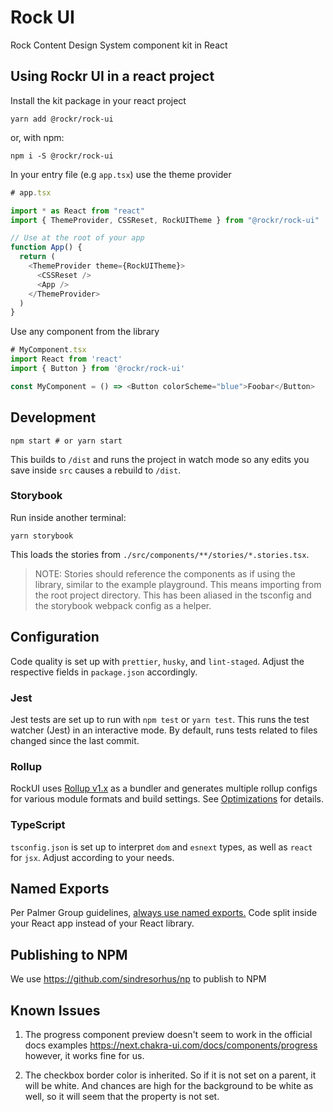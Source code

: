 # Rock UI

Rock Content Design System component kit in React

## Using Rockr UI in a react project

Install the kit package in your react project

```
yarn add @rockr/rock-ui
```
or, with npm:
```
npm i -S @rockr/rock-ui
```

In your entry file (e.g `app.tsx`) use the theme provider

```typescript
# app.tsx

import * as React from "react"
import { ThemeProvider, CSSReset, RockUITheme } from "@rockr/rock-ui"

// Use at the root of your app
function App() {
  return (
    <ThemeProvider theme={RockUITheme}>
      <CSSReset />
      <App />
    </ThemeProvider>
  )
}
```

Use any component from the library

```typescript
# MyComponent.tsx
import React from 'react'
import { Button } from '@rockr/rock-ui'

const MyComponent = () => <Button colorScheme="blue">Foobar</Button>
```

## Development

```
npm start # or yarn start
```

This builds to `/dist` and runs the project in watch mode so any edits you save inside `src` causes a rebuild to `/dist`.

### Storybook

Run inside another terminal:

```
yarn storybook
```

This loads the stories from `./src/components/**/stories/*.stories.tsx`.

> NOTE: Stories should reference the components as if using the library, similar to the example playground. This means importing from the root project directory. This has been aliased in the tsconfig and the storybook webpack config as a helper.

## Configuration

Code quality is set up with `prettier`, `husky`, and `lint-staged`. Adjust the respective fields in `package.json` accordingly.

### Jest

Jest tests are set up to run with `npm test` or `yarn test`. This runs the test watcher (Jest) in an interactive mode. By default, runs tests related to files changed since the last commit.

### Rollup

RockUI uses [Rollup v1.x](https://rollupjs.org) as a bundler and generates multiple rollup configs for various module formats and build settings. See [Optimizations](#optimizations) for details.

### TypeScript

`tsconfig.json` is set up to interpret `dom` and `esnext` types, as well as `react` for `jsx`. Adjust according to your needs.

## Named Exports

Per Palmer Group guidelines, [always use named exports.](https://github.com/palmerhq/typescript#exports) Code split inside your React app instead of your React library.

## Publishing to NPM

We use https://github.com/sindresorhus/np to publish to NPM

## Known Issues

1. The progress component preview doesn't seem to work in the official docs examples
https://next.chakra-ui.com/docs/components/progress however, it works fine for us.

2. The checkbox border color is inherited. So if it is not set on a parent, it will
be white. And chances are high for the background to be white as well, so it will
seem that the property is not set.
